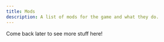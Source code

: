 ```yaml
---
title: Mods
description: A list of mods for the game and what they do.
---
```


Come back later to see more stuff here!
